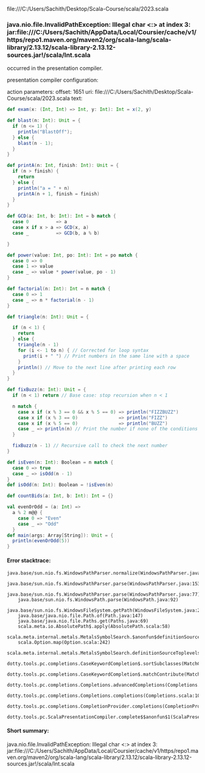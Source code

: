 file:///C:/Users/Sachith/Desktop/Scala-Course/scala/2023.scala
### java.nio.file.InvalidPathException: Illegal char <:> at index 3: jar:file:///C:/Users/Sachith/AppData/Local/Coursier/cache/v1/https/repo1.maven.org/maven2/org/scala-lang/scala-library/2.13.12/scala-library-2.13.12-sources.jar!/scala/Int.scala

occurred in the presentation compiler.

presentation compiler configuration:


action parameters:
offset: 1651
uri: file:///C:/Users/Sachith/Desktop/Scala-Course/scala/2023.scala
text:
```scala
def exam(x: (Int, Int) => Int, y: Int): Int = x(2, y)

def blast(n: Int): Unit = {
  if (n <= 1) {
    println("BlastOff");
  } else {
    blast(n - 1);
  }
}

def printA(n: Int, finish: Int): Unit = {
  if (n > finish) {
    return
  } else {
    println("a = " + n)
    printA(n + 1, finish = finish)
  }
}

def GCD(a: Int, b: Int): Int = b match {
  case 0          => a
  case x if x > a => GCD(x, a)
  case _          => GCD(b, a % b)

}

def power(value: Int, po: Int): Int = po match {
  case 0 => 0
  case 1 => value
  case _ => value * power(value, po - 1)
}

def factorial(n: Int): Int = n match {
  case 0 => 1
  case _ => n * factorial(n - 1)
}

def triangle(n: Int): Unit = {

  if (n < 1) {
    return
  } else {
    triangle(n - 1)
    for (i <- 1 to n) { // Corrected for loop syntax
      print(i + " ") // Print numbers in the same line with a space
    }
    println() // Move to the next line after printing each row
  }
}

def fixBuzz(n: Int): Unit = {
  if (n < 1) return // Base case: stop recursion when n < 1

  n match {
    case x if (x % 3 == 0 && x % 5 == 0) => println("FIZZBUZZ")
    case x if (x % 3 == 0)               => println("FIZZ")
    case x if (x % 5 == 0)               => println("BUZZ")
    case _ => println(n) // Print the number if none of the conditions match
  }

  fixBuzz(n - 1) // Recursive call to check the next number
}

def isEven(n: Int): Boolean = n match {
  case 0 => true
  case _ => isOdd(n - 1)
}
def isOdd(n: Int): Boolean = !isEven(n)

def countBids(a: Int, b: Int): Int = {}

val evenOrOdd = (a: Int) =>
  a % 2 m@@ {
    case 0 => "Even"
    case _ => "Odd"
  }
def main(args: Array[String]): Unit = {
  println(evenOrOdd(5))
}

```



#### Error stacktrace:

```
java.base/sun.nio.fs.WindowsPathParser.normalize(WindowsPathParser.java:182)
	java.base/sun.nio.fs.WindowsPathParser.parse(WindowsPathParser.java:153)
	java.base/sun.nio.fs.WindowsPathParser.parse(WindowsPathParser.java:77)
	java.base/sun.nio.fs.WindowsPath.parse(WindowsPath.java:92)
	java.base/sun.nio.fs.WindowsFileSystem.getPath(WindowsFileSystem.java:232)
	java.base/java.nio.file.Path.of(Path.java:147)
	java.base/java.nio.file.Paths.get(Paths.java:69)
	scala.meta.io.AbsolutePath$.apply(AbsolutePath.scala:58)
	scala.meta.internal.metals.MetalsSymbolSearch.$anonfun$definitionSourceToplevels$2(MetalsSymbolSearch.scala:70)
	scala.Option.map(Option.scala:242)
	scala.meta.internal.metals.MetalsSymbolSearch.definitionSourceToplevels(MetalsSymbolSearch.scala:69)
	dotty.tools.pc.completions.CaseKeywordCompletion$.sortSubclasses(MatchCaseCompletions.scala:326)
	dotty.tools.pc.completions.CaseKeywordCompletion$.matchContribute(MatchCaseCompletions.scala:276)
	dotty.tools.pc.completions.Completions.advancedCompletions(Completions.scala:307)
	dotty.tools.pc.completions.Completions.completions(Completions.scala:109)
	dotty.tools.pc.completions.CompletionProvider.completions(CompletionProvider.scala:90)
	dotty.tools.pc.ScalaPresentationCompiler.complete$$anonfun$1(ScalaPresentationCompiler.scala:146)
```
#### Short summary: 

java.nio.file.InvalidPathException: Illegal char <:> at index 3: jar:file:///C:/Users/Sachith/AppData/Local/Coursier/cache/v1/https/repo1.maven.org/maven2/org/scala-lang/scala-library/2.13.12/scala-library-2.13.12-sources.jar!/scala/Int.scala